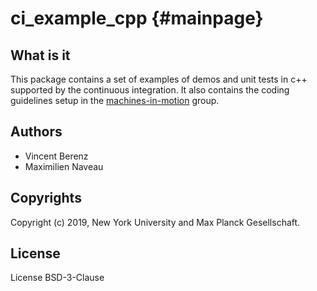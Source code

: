 ci_example_cpp {#mainpage}
===============

## What is it

This package contains a set of examples of demos and unit tests in c++ 
supported by the continuous integration. It also contains the coding guidelines
setup in the [machines-in-motion](https://wp.nyu.edu/machinesinmotion/) group.

## Authors

- Vincent Berenz
- Maximilien Naveau

## Copyrights

Copyright (c) 2019, New York University and Max Planck Gesellschaft.

## License

License BSD-3-Clause
